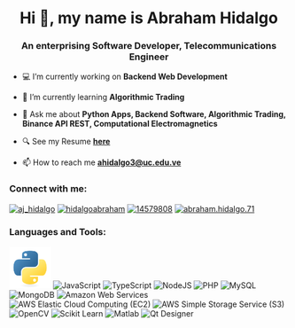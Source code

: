 <h1 align="center">Hi 👋, my name is Abraham Hidalgo</h1>
<h3 align="center">An enterprising Software Developer, Telecommunications Engineer</h3>

- 💻 I’m currently working on **Backend Web Development**

- 🌱 I’m currently learning **Algorithmic Trading**

- 💬 Ask me about **Python Apps, Backend Software, Algorithmic Trading, Binance API REST, Computational Electromagnetics**

- 🔍 See my Resume <a href="https://drive.google.com/file/d/1n9e4mvl7JMIvihoGmYfXAn1vZchwV4Fb/view?usp=sharing">**here**</a>

- 📫 How to reach me **ahidalgo3@uc.edu.ve**

<h3 align="left">Connect with me:</h3>
<p align="left">
<a href="https://twitter.com/aj_hidalgo" target="blank"><img align="center" src="https://raw.githubusercontent.com/rahuldkjain/github-profile-readme-generator/master/src/images/icons/Social/twitter.svg" alt="aj_hidalgo" height="30" width="40" /></a>
<a href="https://linkedin.com/in/hidalgoabraham" target="blank"><img align="center" src="https://raw.githubusercontent.com/rahuldkjain/github-profile-readme-generator/master/src/images/icons/Social/linked-in-alt.svg" alt="hidalgoabraham" height="30" width="40" /></a>
<a href="https://stackoverflow.com/users/14579808" target="blank"><img align="center" src="https://raw.githubusercontent.com/rahuldkjain/github-profile-readme-generator/master/src/images/icons/Social/stack-overflow.svg" alt="14579808" height="30" width="40" /></a>
<a href="https://fb.com/abraham.hidalgo.71" target="blank"><img align="center" src="https://raw.githubusercontent.com/rahuldkjain/github-profile-readme-generator/master/src/images/icons/Social/facebook.svg" alt="abraham.hidalgo.71" height="30" width="40" /></a>
</p>

<h3 align="left">Languages and Tools:</h3>
<p align="left"> 
<!--   Python -->  
  <a href="https://www.python.org" target="_blank" style="text-decoration: none;">
    <img src="https://raw.githubusercontent.com/devicons/devicon/master/icons/python/python-original.svg" title="Python" style="max-width:100%;height:75px;"/>
  </a>
  
<!--   JavaScript -->
  <a href="https://developer.mozilla.org/en-US/docs/Web/JavaScript" target="_blank" style="text-decoration: none;">
  <img src="https://cdn.worldvectorlogo.com/logos/logo-javascript.svg" title="JavaScript" style="max-width:100%;height:75px;"/>
  </a>
    
<!--   TypeScript -->
  <a href="https://www.typescriptlang.org/" target="_blank" style="text-decoration: none;"> 
    <img src="https://upload.wikimedia.org/wikipedia/commons/4/4c/Typescript_logo_2020.svg" title="TypeScript" style="max-width:100%;height:75px;"/> 
  </a>
  
<!--   NodeJS -->
  <a href="https://nodejs.org/en" target="_blank" style="text-decoration: none;">
    <img src="https://nodejs.org/static/images/logo.svg" title="NodeJS" style="max-width:100%;height:75px;"/>
  </a>

<!--   PHP -->
  <a href="https://www.php.net/" target="_blank" style="text-decoration: none;"> 
    <img src="https://cdn.worldvectorlogo.com/logos/php-1.svg" title="PHP" style="max-width:100%;height:75px;"/> 
  </a>

<!--   MySQL -->
  <a href="https://www.mysql.com" target="_blank" style="text-decoration: none;"> 
    <img src="https://cdn.worldvectorlogo.com/logos/mysql-logo.svg" title="MySQL" style="max-width:100%;height:75px;"/> 
  </a>

<!--   MongoDB -->
  <a href="https://www.mongodb.com/" target="_blank" style="text-decoration: none;"> 
    <img src="https://www.clipartmax.com/png/small/454-4541487_request-free-consultation-mongodb-database-logo.png" title="MongoDB" style="max-width:100%;height:75px;"/> 
  </a>
  
<!--   AWS -->
  <a href="https://aws.amazon.com" target="_blank" style="text-decoration: none;"> 
    <img src="https://images.squarespace-cdn.com/content/v1/52ca3b73e4b04a45ef2c5cb6/1551884861331-C9U2RHJQLOPL9F332X5O/AWS_blog_01.PNG" title="Amazon Web Services" style="max-width:100%;height:75px;"/> 
  </a> 

  <!--   AWS EC2-->
  <a href="https://aws.amazon.com/ec2/" target="_blank" style="text-decoration: none;"> 
    <img src="https://www.logicata.com/wp-content/uploads/2020/08/Amazon-EC2@4x-e1593195270371.png" title="AWS Elastic Cloud Computing (EC2)" style="max-width:100%;height:75px;"/> 
  </a> 

 <!--   AWS S3-->
  <a href="https://aws.amazon.com/s3/" target="_blank" style="text-decoration: none;"> 
    <img src="https://cdn.worldvectorlogo.com/logos/amazon-s3-simple-storage-service.svg" title="AWS Simple Storage Service (S3)" style="max-width:100%;height:75px;"/> 
  </a> 

<!--   OpenCV -->
  <a href="https://opencv.org/" target="_blank" style="text-decoration: none;"> 
    <img src="https://www.vectorlogo.zone/logos/opencv/opencv-icon.svg" title="OpenCV" style="max-width:100%;height:75px;"/> 
  </a> 

<!--   Scikit Learn -->
  <a href="https://scikit-learn.org/" target="_blank" style="text-decoration: none;"> 
    <img src="https://upload.wikimedia.org/wikipedia/commons/0/05/Scikit_learn_logo_small.svg" title="Scikit Learn" style="max-width:100%;height:75px;"/> 
  </a>

<!--   MatLab -->
  <a href="https://www.mathworks.com/" target="_blank" style="text-decoration: none;"> 
    <img src="https://upload.wikimedia.org/wikipedia/commons/2/21/Matlab_Logo.png" title="Matlab" style="max-width:100%;height:75px;"/> 
  </a> 
 
<!--   Qt -->
  <a href="https://www.qt.io/" target="_blank" style="text-decoration: none;"> 
    <img src="https://upload.wikimedia.org/wikipedia/commons/0/0b/Qt_logo_2016.svg" title="Qt Designer" style="max-width:100%;height:75px;"/> 
  </a>  
</p>
